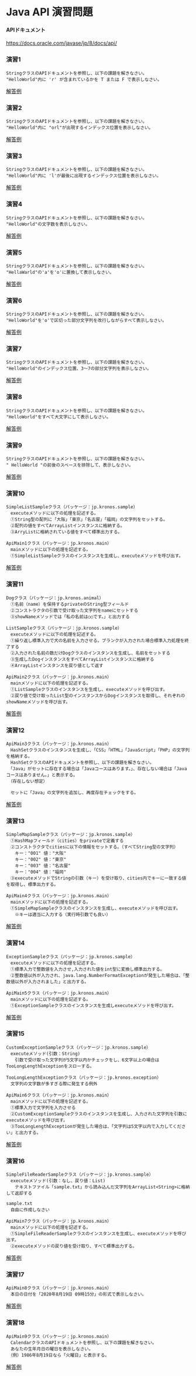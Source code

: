 # Java API 演習問題

#### APIドキュメント

<a href="https://docs.oracle.com/javase/jp/8/docs/api/" target="_blank">https://docs.oracle.com/javase/jp/8/docs/api/</a>

### 演習1

```
StringクラスのAPIドキュメントを参照し、以下の課題を解きなさい。
"HelloWorld"内に 'r' が含まれているかを T または F で表示しなさい。
```

[解答例](/ans/api-01.md)


### 演習2

```
StringクラスのAPIドキュメントを参照し、以下の課題を解きなさい。
"HelloWorld"内に "orl"が出現するインデックス位置を表示しなさい。
```

[解答例](/ans/api-02.md)


### 演習3

```
StringクラスのAPIドキュメントを参照し、以下の課題を解きなさい。
"HelloWorld"内に 'l'が最後に出現するインデックス位置を表示しなさい。
```

[解答例](/ans/api-03.md)


### 演習4

```
StringクラスのAPIドキュメントを参照し、以下の課題を解きなさい。
"HelloWorld"の文字数を表示しなさい。
```

[解答例](/ans/api-04.md)


### 演習5

```
StringクラスのAPIドキュメントを参照し、以下の課題を解きなさい。
"HellaWarld"の'a'を'o'に置換して表示しなさい。
```

[解答例](/ans/api-05.md)


### 演習6

```
StringクラスのAPIドキュメントを参照し、以下の課題を解きなさい。
"HelloWorld"を'o'で区切った部分文字列を改行しながらすべて表示しなさい。
```

[解答例](/ans/api-06.md)


### 演習7

```
StringクラスのAPIドキュメントを参照し、以下の課題を解きなさい。
"HelloWorld"のインデックス位置、3～7の部分文字列を表示しなさい。
```

[解答例](/ans/api-07.md)


### 演習8

```
StringクラスのAPIドキュメントを参照し、以下の課題を解きなさい。
"HelloWorld"をすべて大文字にして表示しなさい。
```

[解答例](/ans/api-08.md)


### 演習9

```
StringクラスのAPIドキュメントを参照し、以下の課題を解きなさい。
" HelloWorld "の前後のスペースを排除して、表示しなさい。
```

[解答例](/ans/api-09.md)


### 演習10

```
SimpleListSampleクラス（パッケージ：jp.kronos.sample）
　executeメソッドに以下の処理を記述する。
　①String型の配列に「大阪」「東京」「名古屋」「福岡」の文字列をセットする。
　②配列の値をすべてArrayListインスタンスに格納する。
　③ArryListに格納されている値をすべて標準出力する。
 
ApiMain1クラス（パッケージ：jp.kronos.main）
　mainメソッドに以下の処理を記述する。
　①SimpleListSampleクラスのインスタンスを生成し、executeメソッドを呼び出す。
```

[解答例](/ans/api-10.md)


### 演習11

```
Dogクラス（パッケージ：jp.kronos.animal）
　①名前（name）を保持するprivateのString型フィールド
　②コンストラクタの引数で受け取った文字列をnameにセットする
　③showNameメソッドでは「私の名前は○○です。」と出力する

ListSampleクラス（パッケージ：jp.kronos.sample）
　executeメソッドに以下の処理を記述する。
　①繰り返し標準入力で犬の名前を入力させる。ブランクが入力された場合標準入力処理を終了する
　②入力された名前の数だけDogクラスのインスタンスを生成し、名前をセットする
　③生成したDogインスタンスをすべてArrayListインスタンスに格納する
　④ArrayListインスタンスを戻り値として返す

ApiMain2クラス（パッケージ：jp.kronos.main）
　mainメソッドに以下の処理を記述する。
　①ListSampleクラスのインスタンスを生成し、executeメソッドを呼び出す。
　②戻り値で受け取ったList型のインスタンスからDogインスタンスを取得し、それぞれのshowNameメソッドを呼び出す。
```

[解答例](/ans/api-11.md)


### 演習12

```
ApiMain3クラス（パッケージ：jp.kronos.main）
　HashSetクラスのインスタンスを生成し、「CSS」「HTML」「JavaScript」「PHP」の文字列を格納する。
　HashSetクラスのAPIドキュメントを参照し、以下の課題を解きなさい。
　「Java」がセットに存在する場合は「Javaコースはあります。」、存在しない場合は「Javaコースはありません。」と表示する。
　（存在しない想定）

　セットに「Java」の文字列を追加し、再度存在チェックをする。
```

[解答例](/ans/api-12.md)


### 演習13

```
SimpleMapSampleクラス（パッケージ：jp.kronos.sample）
　①HashMapフィールド（cities）をprivateで定義する
　②コンストラクタでcitiesに以下の情報をセットする。（すべてString型の文字列）
　　キー："001" 値："大阪"
　　キー："002" 値："東京"
　　キー："003" 値："名古屋"
　　キー："004" 値："福岡"
　③executeメソッドでStringの引数（キー）を受け取り、cities内でキーに一致する値を取得し、標準出力する。

ApiMain4クラス（パッケージ：jp.kronos.main）
　mainメソッドに以下の処理を記述する。
　①SimpleMapSampleクラスのインスタンスを生成し、executeメソッドを呼び出す。
　　※キーは適当に入力する（実行時引数でも良い）
```

[解答例](/ans/api-13.md)


### 演習14

```
ExceptionSampleクラス（パッケージ：jp.kronos.sample）
　executeメソッドに以下の処理を記述する。
　①標準入力で整数値を入力させ,入力された値をint型に変換し標準出力する。
　②整数値以外が入力され、java.lang.NumberFormatExceptionが発生した場合は、「整数値以外が入力されました」と出力する。

ApiMain5クラス（パッケージ：jp.kronos.main）
　mainメソッドに以下の処理を記述する。
　①ExceptionSampleクラスのインスタンスを生成しexecuteメソッドを呼び出す。
```

[解答例](/ans/api-14.md)


### 演習15

```
CustomExceptionSampleクラス（パッケージ：jp.kronos.sample）
　executeメソッド(引数：String)
　　引数で受け取った文字列が5文字以内かチェックをし、6文字以上の場合はTooLongLengthExceptionをスローする。

TooLongLengthExceptionクラス（パッケージ：jp.kronos.exception）
　文字列の文字数が多すぎる際に発生する例外

ApiMain6クラス（パッケージ：jp.kronos.main）
　mainメソッドに以下の処理を記述する。
　①標準入力で文字列を入力させる
　②CustomExceptionSampleクラスのインスタンスを生成し、入力された文字列を引数にexecuteメソッドを呼び出す。
　③TooLongLengthExceptionが発生した場合は、「文字列は5文字以内で入力してください」と出力する。
```

[解答例](/ans/api-15.md)


### 演習16

```
SimpleFileReaderSampleクラス（パッケージ：jp.kronos.sample）
　executeメソッド(引数：なし、戻り値：List)
　　テキストファイル「sample.txt」から読み込んだ文字列をArrayList<String>に格納して返却する

sample.txt
　自由に作成しなさい

ApiMain7クラス（パッケージ：jp.kronos.main）
　mainメソッドに以下の処理を記述する。
　①SimpleFileReaderSampleクラスのインスタンスを生成し、executeメソッドを呼び出す。
　②executeメソッドの戻り値を受け取り、すべて標準出力する。
```

[解答例](/ans/api-16.md)


### 演習17

```
ApiMain8クラス（パッケージ：jp.kronos.main）
　本日の日付を「2020年8月19日 09時15分」の形式で表示しなさい。
```

[解答例](/ans/api-17.md)


### 演習18

```
ApiMain9クラス（パッケージ：jp.kronos.main）
　CalendarクラスのAPIドキュメントを参照し、以下の課題を解きなさい。
　あなたの生年月日の曜日を表示しなさい。
　（例）1986年8月19日なら「火曜日」と表示する。
```

[解答例](/ans/api-18.md)

